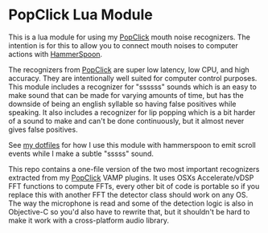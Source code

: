 # PopClick Lua Module

This is a lua module for using my [PopClick](https://github.com/trishume/PopClick) mouth noise recognizers.
The intention is for this to allow you to connect mouth noises to computer actions with [HammerSpoon](http://www.hammerspoon.org/).

The recognizers from [PopClick](https://github.com/trishume/PopClick) are super low latency, low CPU, and high accuracy. They are intentionally well suited for computer control purposes.
This module includes a recognizer for "ssssss" sounds which is an easy to make sound that can be made for varying amounts of time, but has the downside of being an english syllable so having false positives while speaking. It also includes a recognizer for lip popping which is a bit harder of a sound to make and can't be done continuously, but it almost never gives false positives.

See [my dotfiles](https://github.com/trishume/dotfiles/blob/master/hammerspoon/hammerspoon.symlink/init.lua) for how I use this module with hammerspoon to emit scroll events while I make a subtle "sssss" sound.

This repo contains a one-file version of the two most important recognizers extracted from my [PopClick](https://github.com/trishume/PopClick) VAMP plugins.
It uses OSXs Accelerate/vDSP FFT functions to compute FFTs, every other bit of code is portable so if you replace this with another FFT the detector class should work on any OS.
The way the microphone is read and some of the detection logic is also in Objective-C so you'd also have to rewrite that, but it shouldn't be hard to make it work with a cross-platform audio library.
